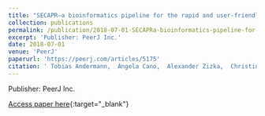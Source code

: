 ```yaml
---
title: "SECAPR—a bioinformatics pipeline for the rapid and user-friendly processing of targeted enriched Illumina sequences, from raw reads to alignments"
collection: publications
permalink: /publication/2018-07-01-SECAPRa-bioinformatics-pipeline-for-the-rapid-and-user-friendly-processing-of-targeted-enriched-Illumina-sequences-from-raw-reads-to-alignments
excerpt: 'Publisher: PeerJ Inc.'
date: 2018-07-01
venue: 'PeerJ'
paperurl: 'https://peerj.com/articles/5175'
citation: ' Tobias Andermann,  Ángela Cano,  Alexander Zizka,  Christine Bacon,  Alexandre Antonelli, &quot;SECAPR—a bioinformatics pipeline for the rapid and user-friendly processing of targeted enriched Illumina sequences, from raw reads to alignments.&quot; PeerJ, 2018.'
---
```

Publisher: PeerJ Inc.

[Access paper here](https://peerj.com/articles/5175){:target="_blank"}
